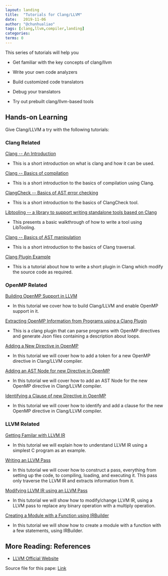 ```yaml
---
layout: landing
title:  "Tutorials for Clang/LLVM"
date:   2019-11-06
author: "@chunhualiao"
tags: [clang,llvm,compiler,landing]
categories:
terms: 0
---
```

This series of tutorials will help you
  
  * Get familiar with the key concepts of clang/llvm

  * Write your own code analyzers

  * Build customized code translators

  * Debug your translators
  
  * Try out prebuilt clang/llvm-based tools

## Hands-on Learning
Give Clang/LLVM a try with the following tutorials:

### Clang Related
[Clang -- An Introduction](/clang-intro) 
  * This is a short introduction on what is clang and how it can be used.

[Clang -- Basics of compilation](/clang-basics)
  * This is a short introduction to the basics of compilation using Clang.

[ClangCheck -- Basics of AST error checking](/clang-check)
  * This is a short introduction to the basics of ClangCheck tool. 

[Libtooling -- a library to support writing standalone tools based on Clang](/libtooling)
  * This presents a basic walkthrough of how to write a tool using LibTooling.

[Clang -- Basics of AST manipulation](/clang-AST-basics)
  * This is a short introduction to the basics of Clang traversal.

[Clang Plugin Example](/clang-plugin)
  * This is a tutorial about how to write a short plugin in Clang which modify the source code as required.

### OpenMP Related

[Building OpenMP Support in LLVM](/llvm-openmp-build)
  * In this tutorial we cover how to build Clang/LLVM and enable OpenMP support in it.

[Extracting OpenMP Information from Programs using a Clang Plugin](/openmp-extractor)
  * This is a clang plugin that can parse programs with OpenMP directives and generate Json files containing a description about loops.

[Adding a New Directive in OpenMP](/clang-new-directive)
  * In this tutorial we will cover how to add a token for a new OpenMP directive in Clang/LLVM compiler.

[Adding an AST Node for new Directive in OpenMP](/clang-ast-node)
  * In this tutorial we will cover how to add an AST Node for the new OpenMP directive in Clang/LLVM compiler.

[Identifying a Clause of new Directive in OpenMP](/clang-clause) 
  * In this tutorial we will cover how to identify and add a clause for the new OpenMP directive in Clang/LLVM compiler.

### LLVM Related

[Getting Familar with LLVM IR](/llvm-ir)
  *  In this tutorial we will explain how to understand LLVM IR using a simplest C program as an example.

[Writing an LLVM Pass](/llvm-pass)
  *  In this tutorial we will cover how to construct a pass, everything from setting up the code, to compiling, loading, and executing it. This pass only traverse the LLVM IR and extracts information from it. 

[Modifying LLVM IR using an LLVM Pass](/llvm-ir-mod)
  *  In this tutorial we will show how to modify/change LLVM IR, using a LLVM pass to replace any binary operation with a multiply operation.

[Creating a Module with a Function using IRBuilder](/llvm-ir-func1)
  *  In this tutorial we will show how to create a module with a function with a few statements, using IRBuilder.


## More Reading: References
  * [LLVM Official Website](https://www.llvm.org/)
  
Source file for this pape: [Link](https://github.com/freeCompilerCamp/freecompilercamp.github.io/blob/master/_posts/2019-11-06-clang-llvm-landing.markdown)
